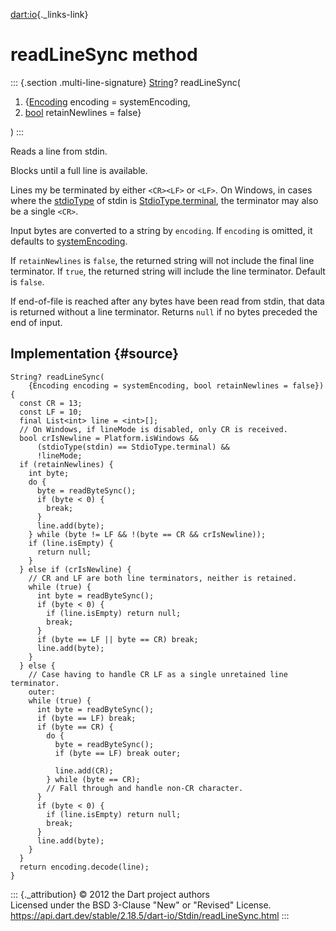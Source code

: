 [dart:io](../../dart-io/dart-io-library){._links-link}

readLineSync method
===================

::: {.section .multi-line-signature}
[String](../../dart-core/string-class)? readLineSync(

1.  {[Encoding](../../dart-convert/encoding-class) encoding =
    systemEncoding,
2.  [bool](../../dart-core/bool-class) retainNewlines = false}

)
:::

Reads a line from stdin.

Blocks until a full line is available.

Lines my be terminated by either `<CR><LF>` or `<LF>`. On Windows, in
cases where the [stdioType](../stdiotype) of stdin is
[StdioType.terminal](../stdiotype/terminal-constant), the terminator may
also be a single `<CR>`.

Input bytes are converted to a string by `encoding`. If `encoding` is
omitted, it defaults to [systemEncoding](../systemencoding-constant).

If `retainNewlines` is `false`, the returned string will not include the
final line terminator. If `true`, the returned string will include the
line terminator. Default is `false`.

If end-of-file is reached after any bytes have been read from stdin,
that data is returned without a line terminator. Returns `null` if no
bytes preceded the end of input.

Implementation {#source}
--------------

``` {.language-dart data-language="dart"}
String? readLineSync(
    {Encoding encoding = systemEncoding, bool retainNewlines = false}) {
  const CR = 13;
  const LF = 10;
  final List<int> line = <int>[];
  // On Windows, if lineMode is disabled, only CR is received.
  bool crIsNewline = Platform.isWindows &&
      (stdioType(stdin) == StdioType.terminal) &&
      !lineMode;
  if (retainNewlines) {
    int byte;
    do {
      byte = readByteSync();
      if (byte < 0) {
        break;
      }
      line.add(byte);
    } while (byte != LF && !(byte == CR && crIsNewline));
    if (line.isEmpty) {
      return null;
    }
  } else if (crIsNewline) {
    // CR and LF are both line terminators, neither is retained.
    while (true) {
      int byte = readByteSync();
      if (byte < 0) {
        if (line.isEmpty) return null;
        break;
      }
      if (byte == LF || byte == CR) break;
      line.add(byte);
    }
  } else {
    // Case having to handle CR LF as a single unretained line terminator.
    outer:
    while (true) {
      int byte = readByteSync();
      if (byte == LF) break;
      if (byte == CR) {
        do {
          byte = readByteSync();
          if (byte == LF) break outer;

          line.add(CR);
        } while (byte == CR);
        // Fall through and handle non-CR character.
      }
      if (byte < 0) {
        if (line.isEmpty) return null;
        break;
      }
      line.add(byte);
    }
  }
  return encoding.decode(line);
}
```

::: {._attribution}
© 2012 the Dart project authors\
Licensed under the BSD 3-Clause \"New\" or \"Revised\" License.\
<https://api.dart.dev/stable/2.18.5/dart-io/Stdin/readLineSync.html>
:::
